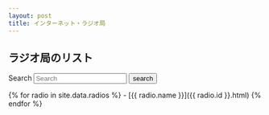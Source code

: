 ```yaml
---
layout: post
title: インターネット・ラジオ局
---
```

## ラジオ局のリスト
<form action="/accessible/search.html" method="get">
  <label for="search-box">Search</label>
  <input type="text" id="search-box" name="query" placeholder="Search">
  <input type="submit" value="search">
</form>
{% for radio in site.data.radios %}
- [{{ radio.name }}]({{ radio.id }}.html) {% endfor %}
